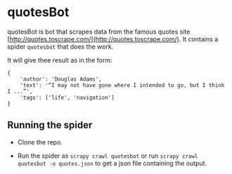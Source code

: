 # quotesBot

quotesBot is bot that scrapes data from the famous quotes site [http://quotes.toscrape.com/](http://quotes.toscrape.com/).
It contains a spider `quotesbot` that does the work.

It will give thee result as in the form:
 
```
{
    'author': 'Douglas Adams',
    'text': '“I may not have gone where I intended to go, but I think I ...”',
    'tags': ['life', 'navigation']
}
```
## Running the spider

- Clone the repo.

- Run the spider as `scrapy crawl quotesbot` or run `scrapy crawl quotesbot -o quotes.json` to get a json file containing the output.



